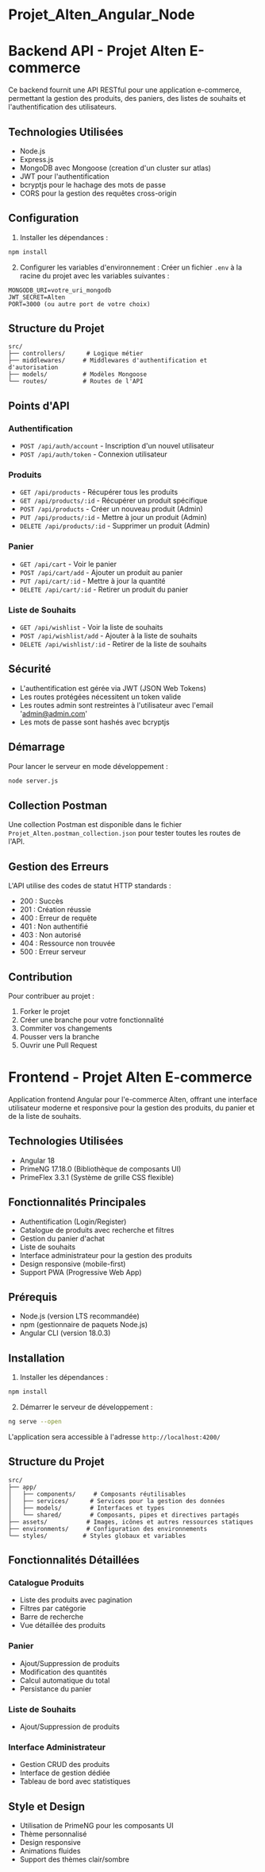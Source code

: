 # Projet_Alten_Angular_Node
# Backend API - Projet Alten E-commerce

Ce backend fournit une API RESTful pour une application e-commerce, permettant la gestion des produits, des paniers, des listes de souhaits et l'authentification des utilisateurs.

## Technologies Utilisées

- Node.js
- Express.js
- MongoDB avec Mongoose (creation d'un cluster sur atlas)
- JWT pour l'authentification
- bcryptjs pour le hachage des mots de passe
- CORS pour la gestion des requêtes cross-origin

## Configuration

1. Installer les dépendances :
```bash
npm install
```

2. Configurer les variables d'environnement :
Créer un fichier `.env` à la racine du projet avec les variables suivantes :
```env
MONGODB_URI=votre_uri_mongodb
JWT_SECRET=Alten
PORT=3000 (ou autre port de votre choix)
```

## Structure du Projet

```
src/
├── controllers/      # Logique métier
├── middlewares/     # Middlewares d'authentification et d'autorisation
├── models/          # Modèles Mongoose
└── routes/          # Routes de l'API
```

## Points d'API

### Authentification
- `POST /api/auth/account` - Inscription d'un nouvel utilisateur
- `POST /api/auth/token` - Connexion utilisateur

### Produits
- `GET /api/products` - Récupérer tous les produits
- `GET /api/products/:id` - Récupérer un produit spécifique
- `POST /api/products` - Créer un nouveau produit (Admin)
- `PUT /api/products/:id` - Mettre à jour un produit (Admin)
- `DELETE /api/products/:id` - Supprimer un produit (Admin)

### Panier
- `GET /api/cart` - Voir le panier
- `POST /api/cart/add` - Ajouter un produit au panier
- `PUT /api/cart/:id` - Mettre à jour la quantité
- `DELETE /api/cart/:id` - Retirer un produit du panier

### Liste de Souhaits
- `GET /api/wishlist` - Voir la liste de souhaits
- `POST /api/wishlist/add` - Ajouter à la liste de souhaits
- `DELETE /api/wishlist/:id` - Retirer de la liste de souhaits

## Sécurité

- L'authentification est gérée via JWT (JSON Web Tokens)
- Les routes protégées nécessitent un token valide
- Les routes admin sont restreintes à l'utilisateur avec l'email 'admin@admin.com'
- Les mots de passe sont hashés avec bcryptjs

## Démarrage

Pour lancer le serveur en mode développement :
```bash
node server.js
```

## Collection Postman

Une collection Postman est disponible dans le fichier `Projet_Alten.postman_collection.json` pour tester toutes les routes de l'API.

## Gestion des Erreurs

L'API utilise des codes de statut HTTP standards :
- 200 : Succès
- 201 : Création réussie
- 400 : Erreur de requête
- 401 : Non authentifié
- 403 : Non autorisé
- 404 : Ressource non trouvée
- 500 : Erreur serveur

## Contribution

Pour contribuer au projet :
1. Forker le projet
2. Créer une branche pour votre fonctionnalité
3. Commiter vos changements
4. Pousser vers la branche
5. Ouvrir une Pull Request



# Frontend - Projet Alten E-commerce

Application frontend Angular pour l'e-commerce Alten, offrant une interface utilisateur moderne et responsive pour la gestion des produits, du panier et de la liste de souhaits.

## Technologies Utilisées

- Angular 18
- PrimeNG 17.18.0 (Bibliothèque de composants UI)
- PrimeFlex 3.3.1 (Système de grille CSS flexible)


## Fonctionnalités Principales

- Authentification (Login/Register)
- Catalogue de produits avec recherche et filtres
- Gestion du panier d'achat
- Liste de souhaits
- Interface administrateur pour la gestion des produits
- Design responsive (mobile-first)
- Support PWA (Progressive Web App)

## Prérequis

- Node.js (version LTS recommandée)
- npm (gestionnaire de paquets Node.js)
- Angular CLI (version 18.0.3)

## Installation

1. Installer les dépendances :
```bash
npm install
```

2. Démarrer le serveur de développement :
```bash
ng serve --open
```
L'application sera accessible à l'adresse `http://localhost:4200/`

## Structure du Projet

```
src/
├── app/
│   ├── components/     # Composants réutilisables
│   ├── services/      # Services pour la gestion des données
│   ├── models/        # Interfaces et types
│   └── shared/        # Composants, pipes et directives partagés
├── assets/           # Images, icônes et autres ressources statiques
├── environments/     # Configuration des environnements
└── styles/          # Styles globaux et variables
```


## Fonctionnalités Détaillées

### Catalogue Produits
- Liste des produits avec pagination
- Filtres par catégorie
- Barre de recherche
- Vue détaillée des produits

### Panier
- Ajout/Suppression de produits
- Modification des quantités
- Calcul automatique du total
- Persistance du panier

### Liste de Souhaits
- Ajout/Suppression de produits

### Interface Administrateur
- Gestion CRUD des produits
- Interface de gestion dédiée
- Tableau de bord avec statistiques

## Style et Design

- Utilisation de PrimeNG pour les composants UI
- Thème personnalisé
- Design responsive
- Animations fluides
- Support des thèmes clair/sombre





